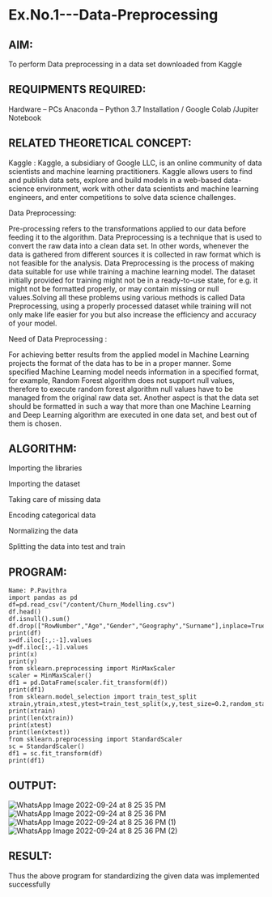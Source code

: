 # Ex.No.1---Data-Preprocessing
## AIM:

To perform Data preprocessing in a data set downloaded from Kaggle

## REQUIPMENTS REQUIRED:
Hardware – PCs
Anaconda – Python 3.7 Installation / Google Colab /Jupiter Notebook

## RELATED THEORETICAL CONCEPT:

Kaggle :
Kaggle, a subsidiary of Google LLC, is an online community of data scientists and machine learning practitioners. Kaggle allows users to find and publish data sets, explore and build models in a web-based data-science environment, work with other data scientists and machine learning engineers, and enter competitions to solve data science challenges.

Data Preprocessing:

Pre-processing refers to the transformations applied to our data before feeding it to the algorithm. Data Preprocessing is a technique that is used to convert the raw data into a clean data set. In other words, whenever the data is gathered from different sources it is collected in raw format which is not feasible for the analysis.
Data Preprocessing is the process of making data suitable for use while training a machine learning model. The dataset initially provided for training might not be in a ready-to-use state, for e.g. it might not be formatted properly, or may contain missing or null values.Solving all these problems using various methods is called Data Preprocessing, using a properly processed dataset while training will not only make life easier for you but also increase the efficiency and accuracy of your model.

Need of Data Preprocessing :

For achieving better results from the applied model in Machine Learning projects the format of the data has to be in a proper manner. Some specified Machine Learning model needs information in a specified format, for example, Random Forest algorithm does not support null values, therefore to execute random forest algorithm null values have to be managed from the original raw data set.
Another aspect is that the data set should be formatted in such a way that more than one Machine Learning and Deep Learning algorithm are executed in one data set, and best out of them is chosen.


## ALGORITHM:
Importing the libraries

Importing the dataset

Taking care of missing data

Encoding categorical data

Normalizing the data

Splitting the data into test and train

## PROGRAM:

```Register number:212221220037
Name: P.Pavithra
import pandas as pd
df=pd.read_csv("/content/Churn_Modelling.csv")
df.head()
df.isnull().sum()
df.drop(["RowNumber","Age","Gender","Geography","Surname"],inplace=True,axis=1)
print(df)
x=df.iloc[:,:-1].values
y=df.iloc[:,-1].values
print(x)
print(y)
from sklearn.preprocessing import MinMaxScaler
scaler = MinMaxScaler()
df1 = pd.DataFrame(scaler.fit_transform(df))
print(df1)
from sklearn.model_selection import train_test_split
xtrain,ytrain,xtest,ytest=train_test_split(x,y,test_size=0.2,random_state=2)
print(xtrain)
print(len(xtrain))
print(xtest)
print(len(xtest))
from sklearn.preprocessing import StandardScaler
sc = StandardScaler()
df1 = sc.fit_transform(df)
print(df1)
```

## OUTPUT:

![WhatsApp Image 2022-09-24 at 8 25 35 PM](https://user-images.githubusercontent.com/115135775/194694227-8752802d-af16-48ad-a8ef-126985ca46eb.jpeg)
![WhatsApp Image 2022-09-24 at 8 25 36 PM](https://user-images.githubusercontent.com/115135775/194694239-7602f743-eae9-4929-a9f8-3328ef64db20.jpeg)
![WhatsApp Image 2022-09-24 at 8 25 36 PM (1)](https://user-images.githubusercontent.com/115135775/194694254-76203660-ad97-4c1a-ba81-99188d9ddcef.jpeg)
![WhatsApp Image 2022-09-24 at 8 25 36 PM (2)](https://user-images.githubusercontent.com/115135775/194694258-baa297a3-bacf-4c5e-a807-42dbb9a4afc0.jpeg)



## RESULT:

Thus the above program for standardizing the given data was implemented successfully

